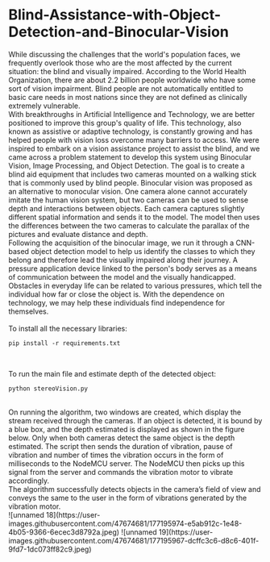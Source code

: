 # Blind-Assistance-with-Object-Detection-and-Binocular-Vision

While discussing the challenges that the world's population faces, we frequently overlook those who are the most affected by the current situation: the blind and visually impaired. According to the World Health Organization, there are about 2.2 billion people worldwide who have some sort of vision impairment. Blind people are not automatically entitled to basic care needs in most nations since they are not defined as clinically extremely vulnerable.<br />
With breakthroughs in Artificial Intelligence and Technology, we are better positioned to improve this group's quality of life. This technology, also known as assistive or adaptive technology, is constantly growing and has helped people with vision loss overcome many barriers to access.
We were inspired to embark on a vision assistance project to assist the blind, and we came across a problem statement to develop this system using Binocular Vision, Image Processing, and Object Detection. The goal is to create a blind aid equipment that includes two cameras mounted on a walking stick that is commonly used by blind people. Binocular vision was proposed as an alternative to monocular vision. One camera alone cannot accurately imitate the human vision system, but two cameras can be used to sense depth and interactions between objects. Each camera captures slightly different spatial information and sends it to the model. The model then uses the differences between the two cameras to calculate the parallax of the pictures and evaluate distance and depth.<br />
Following the acquisition of the binocular image, we run it through a CNN-based object detection model to help us identify the classes to which they belong and therefore lead the visually impaired along their journey. A pressure application device linked to the person's body serves as a means of communication between the model and the visually handicapped. Obstacles in everyday life can be related to various pressures, which tell the individual how far or close the object is. With the dependence on technology, we may help these individuals find independence for themselves.
<br />
<br />
To install all the necessary libraries:
```
pip install -r requirements.txt
```
<br />

To run the main file and estimate depth of the detected object:<br />
```
python stereoVision.py
```
<br />
On running the algorithm, two windows are created, which display the stream received through the cameras. If an object is detected, it is bound by a blue box, and the depth estimated is  displayed as shown in the figure below.  Only when both cameras detect the same object is the depth estimated.
The script then sends the duration of vibration, pause of vibration and number of times the vibration occurs in the form of milliseconds to the NodeMCU server. The NodeMCU then picks up this signal from the server and commands the vibration motor to vibrate accordingly.<br />
The algorithm successfully detects objects in the camera’s field of view and conveys the same to the user in the form of vibrations generated by the vibration motor.
<br />
![unnamed 18](https://user-images.githubusercontent.com/47674681/177195974-e5ab912c-1e48-4b05-9366-6ecec3d8792a.jpeg)
![unnamed 19](https://user-images.githubusercontent.com/47674681/177195967-dcffc3c6-d8c6-401f-9fd7-1dc073ff82c9.jpeg)

